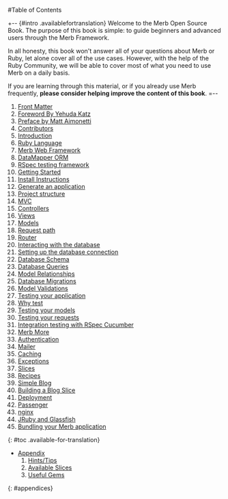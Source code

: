 #Table of Contents

+-- {#intro .availablefortranslation}
Welcome to the Merb Open Source Book.
The purpose of this book is simple: to guide beginners and advanced users
through the Merb Framework.

In all honesty, this book won't answer all of your questions about Merb or
Ruby, let alone cover all of the use cases.
However, with the help of the Ruby Community, we will be able to cover most
of what you need to use Merb on a daily basis.

If you are learning through this material, or if you already use Merb 
frequently, **please consider helping improve the content of this book**.
=--

1. [Front Matter](/front-matter)
  1. [Foreword By Yehuda Katz](/front-matter/foreword)
  1. [Preface by Matt Aimonetti](/front-matter/preface)
  1. [Contributors](/front-matter/contributors)
1. [Introduction](/introduction)
  1. [Ruby Language](/introduction/ruby)
  1. [Merb Web Framework](/introduction/merb)
  1. [DataMapper ORM](/introduction/datamapper)
  1. [RSpec testing framework](/introduction/rspec)
1. [Getting Started](/getting-started)
  1. [Install Instructions](/getting-started/install-instructions)
  1. [Generate an application](/getting-started/generate-an-application)
  1. [Project structure](/getting-started/project-structure)
  1. [MVC](/getting-started/mvc)
  1. [Controllers](/getting-started/controllers)
  1. [Views](/getting-started/views)
  1. [Models](/getting-started/models)
  1. [Request path](/getting-started/request-path)
  1. [Router](/getting-started/router)
1. [Interacting with the database](/interacting-with-the-database)
  1. [Setting up the database connection](/interacting-with-the-database/dm-setting-up)
  1. [Database Schema](/interacting-with-the-database/dm-schema)
  1. [Database Queries](/interacting-with-the-database/dm-queries)
  1. [Model Relationships](/interacting-with-the-database/dm-relationships)
  1. [Database Migrations](/interacting-with-the-database/dm-migrations)
  1. [Model Validations](/interacting-with-the-database/dm-validations)
1. [Testing your application](/testing-your-application)
  1. [Why test](/testing-your-application/why)
  1. [Testing your models](/testing-your-application/models)
  1. [Testing your requests](/testing-your-application/requests)
  1. [Integration testing with RSpec Cucumber](/testing-your-application/cucumber)
1. [Merb More](/merb-more)
  1. [Authentication](/merb-more/authentication)
  1. [Mailer](/merb-more/mailer)
  1. [Caching](/merb-more/caching)
  1. [Exceptions](/merb-more/exceptions)
  1. [Slices](/merb-more/slices)
1. [Recipes](/recipes)
  1. [Simple Blog](/recipes/simple-blog)
  1. [Building a Blog Slice](/recipes/blog-slice)
1. [Deployment](/deployment)
  1. [Passenger](/deployment/passenger)
  1. [nginx](/deployment/nginx)
  1. [JRuby and Glassfish](/deployment/jruby)
  1. [Bundling your Merb application](/deployment/bundle)

{: #toc .available-for-translation}

* [Appendix](/appendix)
  1. [Hints/Tips](/appendix/hints-tips)
  1. [Available Slices](/appendix/slices)
  1. [Useful Gems](/appendix/gems)

{: #appendices}
